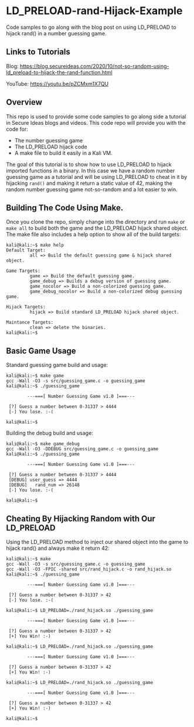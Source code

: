 # LD_PRELOAD-rand-Hijack-Example
Code samples to go along with the blog post on using LD_PRELOAD to hijack rand() in a number guessing game.

## Links to Tutorials
Blog: https://blog.secureideas.com/2020/10/not-so-random-using-ld_preload-to-hijack-the-rand-function.html

YouTube: https://youtu.be/pZCMxm1X7QU

## Overview
This repo is used to provide some code samples to go along side a tutorial in Secure Ideas blogs and videos. This code repo will provide you with the code for:

 * The number guessing game
 * The LD_PRELOAD hijack code
 * A make file to build it easily in a Kali VM.
 
The goal of this tutorial is to show how to use LD_PRELOAD to hijack imported functions in a binary. In this case we have a random number guessing game as a tutorial and will be using LD_PRELOAD to cheat in it by hijacking ```rand()``` and making it return a static value of 42, making the random number guessing game not-so-random and a lot easier to win.

## Building The Code Using Make.
Once you clone the repo, simply change into the directory and run ```make``` or ```make all``` to build both the game and the LD_PRELOAD hijack shared object. The make file also includes a help option to show all of the build targets:

```
kali@kali:~$ make help
Default Target:
         all => Build the default guessing game & hijack shared object.

Game Targets:
         game => Build the default guessing game.
         game_debug => Builds a debug version of guessing game.
         game_nocolor => Build a non-colorized guessing game.
         game_debug_nocolor => Build a non-colorized debug guessing game.

Hijack Targets:
         hijack => Build standard LD_PRELOAD hijack shared object.

Maintance Targets:
         clean => delete the binaries.
kali@kali:~$
```

## Basic Game Usage
Standard guessing game build and usage:
```
kali@kali:~$ make game
gcc -Wall -O3 -s src/guessing_game.c -o guessing_game
kali@kali:~$ ./guessing_game 

        ---===[ Number Guessing Game v1.0 ]===---

 [?] Guess a number between 0-31337 > 4444
 [-] You lose. :-(

kali@kali:~$
```

Building the debug build and usage:
```
kali@kali:~$ make game_debug
gcc -Wall -O3 -DDEBUG src/guessing_game.c -o guessing_game
kali@kali:~$ ./guessing_game 

        ---===[ Number Guessing Game v1.0 ]===---

 [?] Guess a number between 0-31337 > 4444
 [DEBUG] user_guess => 4444
 [DEBUG]   rand_num => 26148
 [-] You lose. :-(

kali@kali:~$
```

## Cheating By Hijacking Random with Our LD_PRELOAD
Using the LD_PRELOAD method to inject our shared object into the game to hijack rand() and always make it return 42:
```
kali@kali:~$ make
gcc -Wall -O3 -s src/guessing_game.c -o guessing_game
gcc -Wall -O3 -FPIC -shared src/rand_hijack.c -o rand_hijack.so
kali@kali:~$ ./guessing_game

        ---===[ Number Guessing Game v1.0 ]===---

 [?] Guess a number between 0-31337 > 42
 [-] You lose. :-(

kali@kali:~$ LD_PRELOAD=./rand_hijack.so ./guessing_game

        ---===[ Number Guessing Game v1.0 ]===---

 [?] Guess a number between 0-31337 > 42
 [+] You Win! :-)

kali@kali:~$ LD_PRELOAD=./rand_hijack.so ./guessing_game

        ---===[ Number Guessing Game v1.0 ]===---

 [?] Guess a number between 0-31337 > 42
 [+] You Win! :-)

kali@kali:~$ LD_PRELOAD=./rand_hijack.so ./guessing_game

        ---===[ Number Guessing Game v1.0 ]===---

 [?] Guess a number between 0-31337 > 42
 [+] You Win! :-)

kali@kali:~$
```
